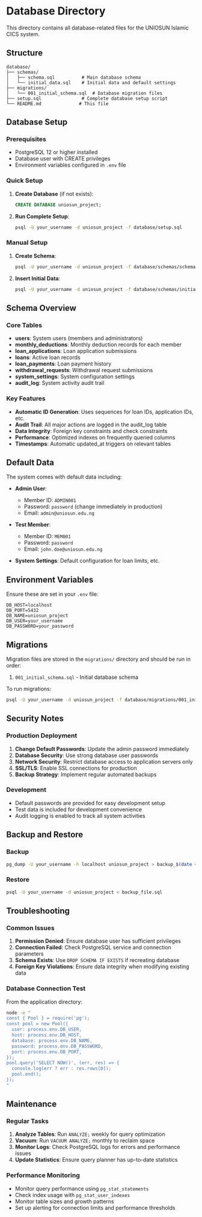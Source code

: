 # Database Directory

This directory contains all database-related files for the UNIOSUN Islamic CICS system.

## Structure

```
database/
├── schemas/
│   ├── schema.sql          # Main database schema
│   └── initial_data.sql    # Initial data and default settings
├── migrations/
│   └── 001_initial_schema.sql  # Database migration files
├── setup.sql               # Complete database setup script
└── README.md              # This file
```

## Database Setup

### Prerequisites
- PostgreSQL 12 or higher installed
- Database user with CREATE privileges
- Environment variables configured in `.env` file

### Quick Setup

1. **Create Database** (if not exists):
   ```sql
   CREATE DATABASE uniosun_project;
   ```

2. **Run Complete Setup**:
   ```bash
   psql -U your_username -d uniosun_project -f database/setup.sql
   ```

### Manual Setup

1. **Create Schema**:
   ```bash
   psql -U your_username -d uniosun_project -f database/schemas/schema.sql
   ```

2. **Insert Initial Data**:
   ```bash
   psql -U your_username -d uniosun_project -f database/schemas/initial_data.sql
   ```

## Schema Overview

### Core Tables

- **users**: System users (members and administrators)
- **monthly_deductions**: Monthly deduction records for each member
- **loan_applications**: Loan application submissions
- **loans**: Active loan records
- **loan_payments**: Loan payment history
- **withdrawal_requests**: Withdrawal request submissions
- **system_settings**: System configuration settings
- **audit_log**: System activity audit trail

### Key Features

- **Automatic ID Generation**: Uses sequences for loan IDs, application IDs, etc.
- **Audit Trail**: All major actions are logged in the audit_log table
- **Data Integrity**: Foreign key constraints and check constraints
- **Performance**: Optimized indexes on frequently queried columns
- **Timestamps**: Automatic updated_at triggers on relevant tables

## Default Data

The system comes with default data including:

- **Admin User**: 
  - Member ID: `ADMIN001`
  - Password: `password` (change immediately in production)
  - Email: `admin@uniosun.edu.ng`

- **Test Member**:
  - Member ID: `MEM001`
  - Password: `password`
  - Email: `john.doe@uniosun.edu.ng`

- **System Settings**: Default configuration for loan limits, etc.

## Environment Variables

Ensure these are set in your `.env` file:

```env
DB_HOST=localhost
DB_PORT=5432
DB_NAME=uniosun_project
DB_USER=your_username
DB_PASSWORD=your_password
```

## Migrations

Migration files are stored in the `migrations/` directory and should be run in order:

1. `001_initial_schema.sql` - Initial database schema

To run migrations:
```bash
psql -U your_username -d uniosun_project -f database/migrations/001_initial_schema.sql
```

## Security Notes

### Production Deployment

1. **Change Default Passwords**: Update the admin password immediately
2. **Database Security**: Use strong database user passwords
3. **Network Security**: Restrict database access to application servers only
4. **SSL/TLS**: Enable SSL connections for production
5. **Backup Strategy**: Implement regular automated backups

### Development

- Default passwords are provided for easy development setup
- Test data is included for development convenience
- Audit logging is enabled to track all system activities

## Backup and Restore

### Backup
```bash
pg_dump -U your_username -h localhost uniosun_project > backup_$(date +%Y%m%d_%H%M%S).sql
```

### Restore
```bash
psql -U your_username -d uniosun_project < backup_file.sql
```

## Troubleshooting

### Common Issues

1. **Permission Denied**: Ensure database user has sufficient privileges
2. **Connection Failed**: Check PostgreSQL service and connection parameters
3. **Schema Exists**: Use `DROP SCHEMA IF EXISTS` if recreating database
4. **Foreign Key Violations**: Ensure data integrity when modifying existing data

### Database Connection Test

From the application directory:
```bash
node -e "
const { Pool } = require('pg');
const pool = new Pool({
  user: process.env.DB_USER,
  host: process.env.DB_HOST,
  database: process.env.DB_NAME,
  password: process.env.DB_PASSWORD,
  port: process.env.DB_PORT,
});
pool.query('SELECT NOW()', (err, res) => {
  console.log(err ? err : res.rows[0]);
  pool.end();
});
"
```

## Maintenance

### Regular Tasks

1. **Analyze Tables**: Run `ANALYZE;` weekly for query optimization
2. **Vacuum**: Run `VACUUM ANALYZE;` monthly to reclaim space
3. **Monitor Logs**: Check PostgreSQL logs for errors and performance issues
4. **Update Statistics**: Ensure query planner has up-to-date statistics

### Performance Monitoring

- Monitor query performance using `pg_stat_statements`
- Check index usage with `pg_stat_user_indexes`
- Monitor table sizes and growth patterns
- Set up alerting for connection limits and performance thresholds